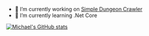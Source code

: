 <!--

-->

- 🔭 I’m currently working on [Simple Dungeon Crawler](https://github.com/michaelbaker34/SimpleDungeonCrawler")
- 🌱 I’m currently learning .Net Core

[![Michael's GitHub stats](https://github-readme-stats.vercel.app/api?username=michaelbaker34)](https://github.com/anuraghazra/github-readme-stats)
